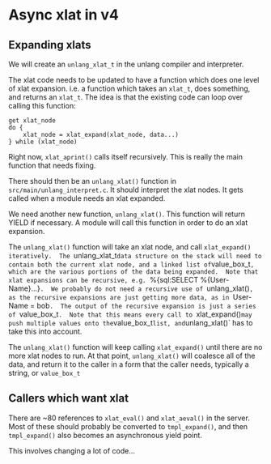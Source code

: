 # Async xlat in v4

## Expanding xlats

We will create an `unlang_xlat_t` in the unlang compiler and interpreter.

The xlat code needs to be updated to have a function which does one level of xlat expansion.  i.e. a function which takes an `xlat_t`, does something, and returns an `xlat_t`.  The idea is that the existing code can loop over calling this function:

    get xlat_node
    do {
        xlat_node = xlat_expand(xlat_node, data...)
    } while (xlat_node)

Right now, `xlat_aprint()` calls itself recursively.  This is really the main function that needs fixing.

There should then be an `unlang_xlat()` function in `src/main/unlang_interpret.c`.  It should interpret the xlat nodes.  It gets called when a module needs an xlat expanded.

We need another new function, `unlang_xlat()`.  This function will return YIELD if necessary.  A module will call this function in order to do an xlat expansion.

The `unlang_xlat()` function will take an xlat node, and call `xlat_expand() iteratively.  The `unlang_xlat_t` data structure on the stack will need to contain both the current xlat node, and a linked list of `value_box_t`, which are the various portions of the data being expanded.  Note that xlat expansions can be recursive, e.g. `%{sql:SELECT %{User-Name}...}`.  We probably do not need a recursive use of `unlang_xlat()`, as the recursive expansions are just getting more data, as in `User-Name = bob`.  The output of the recursive expansion is just a series of `value_box_t`.  Note that this means every call to `xlat_expand()` may push multiple values onto the `value_box_t` list, and `unlang_xlat()` has to take this into account.

The `unlang_xlat()` function will keep calling `xlat_expand()` until there are no more xlat nodes to run. At that point, `unlang_xlat()` will coalesce all of the data, and return it to the caller in a form that the caller needs, typically a string, or `value_box_t`

## Callers which want xlat

There are ~80 references to `xlat_eval()` and `xlat_aeval()` in the server.  Most of these should probably be converted to `tmpl_expand()`, and then `tmpl_expand()` also becomes an asynchronous yield point.

This involves changing a lot of code...